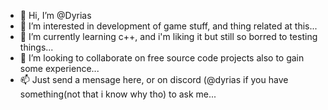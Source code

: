 - 👋 Hi, I’m @Dyrias
- 👀 I’m interested in development of game stuff, and thing related at this...
- 🌱 I’m currently learning c++, and i'm liking it but still so borred to testing things...
- 💞️ I’m looking to collaborate on free source code projects also to gain some experience...
- 📫 Just send a mensage here, or on discord (@dyrias if you have something(not that i know why tho) to ask me...
